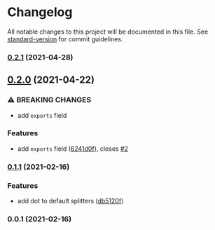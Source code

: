 # Changelog

All notable changes to this project will be documented in this file. See [standard-version](https://github.com/conventional-changelog/standard-version) for commit guidelines.

### [0.2.1](https://github.com/nuxt-contrib/scule/compare/v0.2.0...v0.2.1) (2021-04-28)

## [0.2.0](https://github.com/nuxt-contrib/scule/compare/v0.1.1...v0.2.0) (2021-04-22)


### ⚠ BREAKING CHANGES

* add `exports` field

### Features

* add `exports` field ([6241d0f](https://github.com/nuxt-contrib/scule/commit/6241d0f2b4892c5edc820fb2271b6666ef564af0)), closes [#2](https://github.com/nuxt-contrib/scule/issues/2)

### [0.1.1](https://github.com/nuxt-contrib/scule/compare/v0.1.0...v0.1.1) (2021-02-16)


### Features

* add dot to default splitters ([db5120f](https://github.com/nuxt-contrib/scule/commit/db5120fddf22850255f7c0d1283aad7d8c53cf5b))

### 0.0.1 (2021-02-16)
